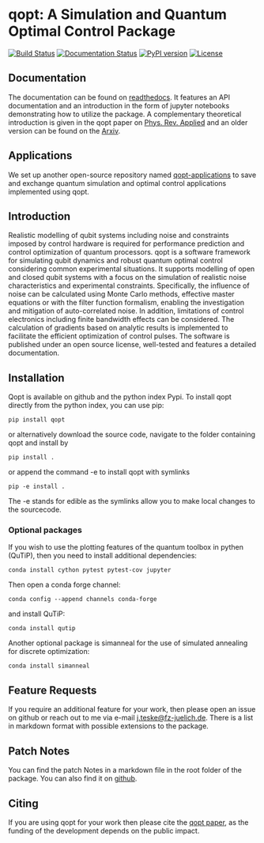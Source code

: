 # qopt: A Simulation and Quantum Optimal Control Package
[![Build Status](https://github.com/qutech/qopt/actions/workflows/python-test.yml/badge.svg)](https://github.com/qutech/qopt/actions/workflows/python-test.yml)
[![Documentation Status](https://img.shields.io/readthedocs/qopt)](https://qopt.readthedocs.io/en/latest/)
[![PyPI version](https://img.shields.io/pypi/v/qopt)](https://pypi.org/project/qopt/)
[![License](https://img.shields.io/github/license/qutech/qopt)](https://github.com/qutech/qopt/blob/master/LICENSE)

## Documentation
The documentation can be found on 
[readthedocs](https://qopt.readthedocs.io/en/latest/index.html). 
It features an API documentation and an introduction in the 
form of jupyter notebooks demonstrating how to utilize the package. A 
complementary theoretical introduction is given in the
qopt paper on 
[Phys. Rev. Applied](https://doi.org/10.1103/PhysRevApplied.17.034036) and  an 
older version can be found on the 
[Arxiv](https://arxiv.org/abs/2110.05873).

## Applications

We set up another open-source repository named 
[qopt-applications](https://github.com/qutech/qopt-applications) to save and 
exchange quantum simulation and optimal control applications implemented using
qopt.

## Introduction
Realistic modelling of qubit systems including noise and constraints imposed
by control hardware is required for performance prediction and control
optimization of quantum processors.
qopt is a software framework for simulating qubit dynamics and
robust quantum optimal control considering  common experimental situations.
It supports modelling of open and closed qubit systems with a focus on the
simulation of realistic noise characteristics and experimental constraints.
Specifically, the influence of noise can be calculated using Monte Carlo
methods, effective master equations or with the filter function formalism,
enabling the investigation and mitigation of auto-correlated noise. In
addition, limitations of control electronics including finite bandwidth
effects can be considered. The calculation of gradients based on analytic
results is implemented to facilitate the efficient optimization of control
pulses. The software is published under an open source license, well-tested
and features a detailed documentation.

## Installation

Qopt is available on github and the python index Pypi.
To install qopt directly from the python index, you can use pip: 

    pip install qopt

or alternatively download the source code, navigate to the folder containing
qopt and install by

    pip install . 

or append the command -e to install qopt with symlinks

    pip -e install . 

The -e stands for edible as the symlinks allow you to make local changes to
the sourcecode.

### Optional packages

If you wish to use the plotting features of the quantum toolbox in pythen 
(QuTiP), then you need to install additional dependencies:

    conda install cython pytest pytest-cov jupyter

Then open a conda forge channel:

    conda config --append channels conda-forge
    
and install QuTiP:

    conda install qutip

Another optional package is simanneal for the use of simulated annealing for
discrete optimization:

    conda install simanneal

## Feature Requests

If you require an additional feature for your work, then please open an issue
on github or reach out to me via e-mail j.teske@fz-juelich.de.
There is a list in markdown format with possible extensions to the package.

## Patch Notes

You can find the patch Notes in a markdown file in the root folder of the 
package. You can also find it on 
[github](https://github.com/qutech/qopt/blob/master/patch_notes.md).

## Citing

If you are using qopt for your work then please cite the 
[qopt paper](https://doi.org/10.1103/PhysRevApplied.17.034036), as the funding 
of the development depends on the public impact.
